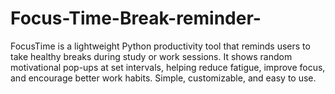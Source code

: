 # Focus-Time-Break-reminder-
FocusTime is a lightweight Python productivity tool that reminds users to take healthy breaks during study or work sessions. It shows random motivational pop-ups at set intervals, helping reduce fatigue, improve focus, and encourage better work habits. Simple, customizable, and easy to use.
